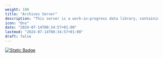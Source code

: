 ```yaml
---
weight: 100
title: "Archives Server"
description: "This server is a work-in-progress data library, containing Android Universe and Netrunner source material."
icon: "Dns"
date: "2024-07-14T00:34:57+01:00"
lastmod: "2024-07-14T00:34:57+01:00"
draft: false
---
```

[![Static Badge](https://img.shields.io/badge/Archives_Server-ALPHA-blue?style=flat)](https://archivesserver.github.io)